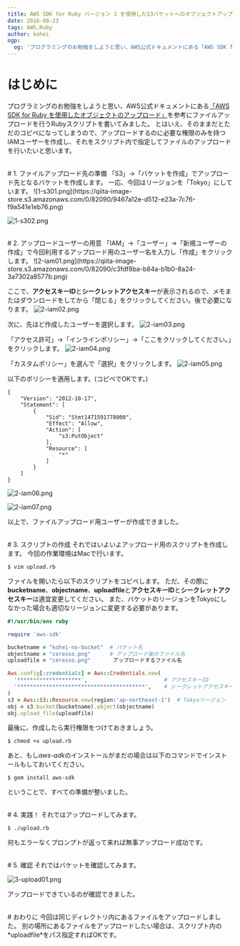 ```yaml
---
title: AWS SDK for Ruby バージョン 2 を使用したS3バケットへのオブジェクトアップロード
date: 2016-08-23
tags: AWS,Ruby
author: kohei
ogp:
  og: 'プログラミングのお勉強をしようと思い、AWS公式ドキュメントにある「AWS SDK for Ruby を使用したオブジェクトのアップロード」を参考にファイルアップロードを行うRubyスクリプトを書いてみました。'
---
```


# はじめに
プログラミングのお勉強をしようと思い、AWS公式ドキュメントにある[「AWS SDK for Ruby を使用したオブジェクトのアップロード」](https://docs.aws.amazon.com/ja_jp/AmazonS3/latest/dev/UploadObjSingleOpRuby.html)を参考にファイルアップロードを行うRubyスクリプトを書いてみました。
とはいえ、そのままだとただのコピペになってしまうので、アップロードするのに必要な権限のみを持つIAMユーザーを作成し、それをスクリプト内で指定してファイルのアップロードを行いたいと思います。


<br>
# 1. ファイルアップロード先の準備
「S3」→「バケットを作成」でアップロード先となるバケットを作成します。
一応、今回はリージョンを「Tokyo」にしています。
![1-s301.png](https://qiita-image-store.s3.amazonaws.com/0/82090/9467a12e-d512-e23a-7c76-f9a541e1eb76.png)

![1-s302.png](https://qiita-image-store.s3.amazonaws.com/0/82090/bdc1e8ef-6d6e-6c06-52ab-bc384be83e02.png)


<br>
# 2. アップロードユーザーの用意
「IAM」→「ユーザー」→「新規ユーザーの作成」で今回利用するアップロード用のユーザー名を入力し「作成」をクリックします。
![2-iam01.png](https://qiita-image-store.s3.amazonaws.com/0/82090/c3fdf8ba-b84a-b1b0-8a24-3a7302a8577b.png)

ここで、**アクセスキーID**と**シークレットアクセスキー**が表示されるので、メモまたはダウンロードをしてから「閉じる」をクリックしてください。後で必要になります。
![2-iam02.png](https://qiita-image-store.s3.amazonaws.com/0/82090/2fd87e9f-ccf7-99f9-4e0b-eeefc1f3b80a.png)

次に、先ほど作成したユーザーを選択します。
![2-iam03.png](https://qiita-image-store.s3.amazonaws.com/0/82090/ab0e379b-b43a-82a9-0967-137d41867186.png)

「アクセス許可」→「インラインポリシー」→「ここをクリックしてください。」をクリックします。
![2-iam04.png](https://qiita-image-store.s3.amazonaws.com/0/82090/f769ec9e-7b96-ffc6-64ad-39f656bdbae7.png)

「カスタムポリシー」を選んで「選択」をクリックします。
![2-iam05.png](https://qiita-image-store.s3.amazonaws.com/0/82090/67481f69-69f8-a042-9449-05cf19e679bf.png)

以下のポリシーを適用します。(コピペでOKです。)

```
{
    "Version": "2012-10-17",
    "Statement": [
        {
            "Sid": "Stmt1471591778000",
            "Effect": "Allow",
            "Action": [
                "s3:PutObject"
            ],
            "Resource": [
                "*"
            ]
        }
    ]
}
```


![2-iam06.png](https://qiita-image-store.s3.amazonaws.com/0/82090/f5d54ce1-971c-ead6-2948-f1c791dfb19b.png)

![2-iam07.png](https://qiita-image-store.s3.amazonaws.com/0/82090/93c5946d-9996-1c5c-864c-01cece33cfca.png)

以上で、ファイルアップロード用ユーザーが作成できました。


<br>
# 3. スクリプトの作成
それではいよいよアップロード用のスクリプトを作成します。
今回の作業環境はMacで行います。

```bash:ファイル作成
$ vim upload.rb
```

ファイルを開いたら以下のスクリプトをコピペします。
ただ、その際に**bucketname**、**objectname**、**uploadfile**と**アクセスキーID**と**シークレットアクセスキー**は適宜変更してください。
また、バケットのリージョンをTokyoにしなかった場合も適切なリージョンに変更する必要があります。

```rb:upload.rb
#!/usr/bin/env ruby

require 'aws-sdk'

bucketname = "kohei-no-bucket"  # バケット名
objectname = "ceresso.png"      # アップロード後のファイル名
uploadfile = "ceresso.png"       アップロードするファイル名

Aws.config[:credentials] = Aws::Credentials.new(
  '********************',                        # アクセスキーID
  '****************************************',    # シークレットアクセスキー
)
s3 = Aws::S3::Resource.new(region:'ap-northeast-1')  # Tokyoリージョン
obj = s3.bucket(bucketname).object(objectname)
obj.upload_file(uploadfile)
```

最後に、作成したら実行権限をつけておきましょう。

```bash:権限追加
$ chmod +x upload.rb
```

あと、もし*aws-adk*のインストールがまだの場合は以下のコマンドでインストールもしておいてください。

```bash:インストール
$ gem install aws-sdk
```

ということで、すべての準備が整いました。


<br>
# 4. 実践！
それではアップロードしてみます。

```bash:アップロード
$ ./upload.rb
```

何もエラーなくプロンプトが返って来れば無事アップロード成功です。


<br>
# 5. 確認
それではバケットを確認してみます。

![3-upload01.png](https://qiita-image-store.s3.amazonaws.com/0/82090/62b9865a-e187-ba56-a6f1-a81c4143c754.png)

アップロードできているのが確認できました。


<br>
# おわりに
今回は同じディレクトリ内にあるファイルをアップロードしました。
別の場所にあるファイルをアップロードしたい場合は、スクリプト内の*uploadfile*をパス指定すればOKです。

